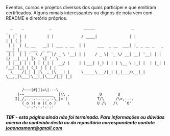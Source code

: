 Eventos, cursos e projetos diversos dos quais participei e que emitiram certificados. Alguns mmais interessantes ou dignos de nota vem com README e diretório próprios.


```
  _    _           _              _____                _                   _   _             
 | |  | |         | |            / ____|              | |                 | | (_)            
 | |  | |_ __   __| | ___ _ __  | |     ___  _ __  ___| |_ _ __ _   _  ___| |_ _  ___  _ __  
 | |  | | '_ \ / _` |/ _ \ '__| | |    / _ \| '_ \/ __| __| '__| | | |/ __| __| |/ _ \| '_ \ 
 | |__| | | | | (_| |  __/ |    | |___| (_) | | | \__ \ |_| |  | |_| | (__| |_| | (_) | | | |
  \____/|_| |_|\__,_|\___|_|     \_____\___/|_| |_|___/\__|_|   \__,_|\___|\__|_|\___/|_| |_|
			   

       /~~~|#|]|=\|---\__
     |-=_____________  |\\ ,             O       O
    I|_/,-.-.-.-.-,-.\_|='(             T/\     /\=,---.
       ( o )( o )( o )     \            U /\   /\   `O'      
        `-'-'-'-'-`-'
```
***TBF - esta página ainda não foi terminada. Para informações ou dúvidas acerca do conteúdo desta ou do repositório correspondente contate joaonasmont@gmail.com***
  





